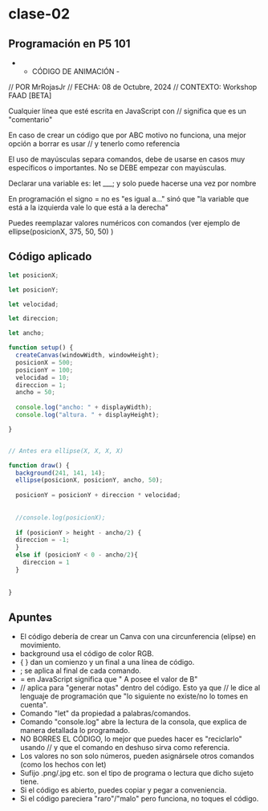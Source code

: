 # clase-02

## Programación en P5 101

* - CÓDIGO DE ANIMACIÓN -

// POR MrRojasJr
// FECHA: 08 de Octubre, 2024
// CONTEXTO: Workshop FAAD [BETA]

Cualquier línea que esté escrita en JavaScript con // significa que es un "comentario" 

En caso de crear un código que por ABC motivo no funciona, una mejor opción a borrar es usar // y tenerlo como referencia

El uso de mayúsculas separa comandos, debe de usarse en casos  muy específicos o importantes. No se DEBE empezar con mayúsculas.

Declarar una variable es: let ___; y solo puede hacerse una vez por nombre

En programación el signo = no es "es igual a..." sinó que "la variable que está a la izquierda vale lo que está a la derecha"

Puedes reemplazar valores numéricos con comandos (ver ejemplo de ellipse(posicionX, 375, 50, 50) ) 

## Código aplicado 
```javascript
let posicionX;

let posicionY;

let velocidad;

let direccion;

let ancho; 

function setup() {
  createCanvas(windowWidth, windowHeight);
  posicionX = 500;
  posicionY = 100;
  velocidad = 10;
  direccion = 1;
  ancho = 50;
  
  console.log("ancho: " + displayWidth);
  console.log("altura. " + displayHeight);

}


// Antes era ellipse(X, X, X, X) 

function draw() {
  background(241, 141, 14);
  ellipse(posicionX, posicionY, ancho, 50);
  
  posicionY = posicionY + direccion * velocidad;
 
  
  //console.log(posicionX);
  
  if (posicionY > height - ancho/2) {
  direccion = -1;
  }
  else if (posicionY < 0 - ancho/2){
    direccion = 1
  }
    
  
}
```


## Apuntes

* El código debería de crear un Canva con una circunferencia (elípse) en movimiento.
* background usa el código de color RGB.
* { }  dan un comienzo y un final a una línea de código.
* ; se aplica al final de cada comando.
* = en JavaScript significa que " A posee el valor de B"
* // aplica para "generar notas" dentro del código. Esto ya que // le dice al lenguaje de programación que "lo siguiente no existe/no lo tomes en cuenta".
* Comando "let" da propiedad a palabras/comandos.
* Comando "console.log" abre la lectura de la consola, que explica de manera detallada lo programado.
* NO BORRES EL CÓDIGO, lo mejor que puedes hacer es "reciclarlo" usando // y que el comando en deshuso sirva como referencia.
* Los valores no son solo números, pueden asignársele otros comandos (como los hechos con let)
* Sufijo .png/.jpg etc. son el tipo de programa o lectura que dicho sujeto tiene.
* Si el código es abierto, puedes copiar y pegar a conveniencia.
* Si el código pareciera "raro"/"malo" pero funciona, no toques el código.
